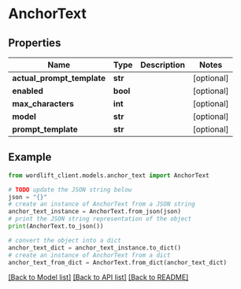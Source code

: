 # AnchorText


## Properties

Name | Type | Description | Notes
------------ | ------------- | ------------- | -------------
**actual_prompt_template** | **str** |  | [optional] 
**enabled** | **bool** |  | [optional] 
**max_characters** | **int** |  | [optional] 
**model** | **str** |  | [optional] 
**prompt_template** | **str** |  | [optional] 

## Example

```python
from wordlift_client.models.anchor_text import AnchorText

# TODO update the JSON string below
json = "{}"
# create an instance of AnchorText from a JSON string
anchor_text_instance = AnchorText.from_json(json)
# print the JSON string representation of the object
print(AnchorText.to_json())

# convert the object into a dict
anchor_text_dict = anchor_text_instance.to_dict()
# create an instance of AnchorText from a dict
anchor_text_from_dict = AnchorText.from_dict(anchor_text_dict)
```
[[Back to Model list]](../README.md#documentation-for-models) [[Back to API list]](../README.md#documentation-for-api-endpoints) [[Back to README]](../README.md)


